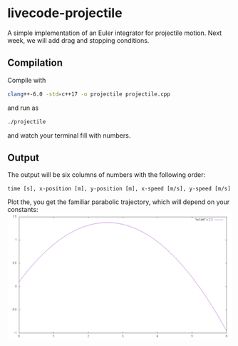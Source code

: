 # livecode-projectile

A simple implementation of an Euler integrator for projectile motion. Next week, we will add drag and stopping conditions.

## Compilation

Compile with
```bash
clang++-6.0 -std=c++17 -o projectile projectile.cpp
```
and run as
```bash
./projectile
```
and watch your terminal fill with numbers.

## Output

The output will be six columns of numbers with the following order:
```
time [s], x-position [m], y-position [m], x-speed [m/s], y-speed [m/s]
```
Plot the, you get the familiar parabolic trajectory, which will depend on your constants:  
![](example.jpg)
